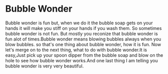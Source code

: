 # Bubble Wonder

Bubble wonder is fun but, when we do it the bubble soap gets on your hands it will make you stiff on your hands if you wash them. So sometimes bubble wonder is not fun. But mostly you reconize that bubble wonder is fun alot of times.Bubble wonder means blowing bubbles always when you blow bubbles. so that's one thing about bubble wonder, how it is fun. Now let's merge on to the next thing, what to do with bubble wonder.It is easy,Just pick up your spoon dipper from the bubble soap and blow on the hole to see how bubble wonder works.And one last thing I am telling you bubble wonder is very very beautiful. 
